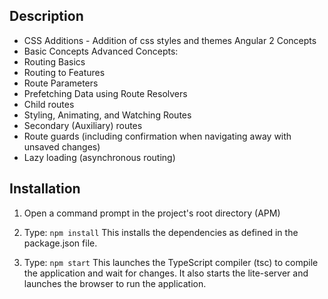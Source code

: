 
## Description

 - CSS Additions - Addition of css styles and themes
Angular 2 Concepts
 - Basic Concepts 
Advanced Concepts: 
 - Routing Basics
 - Routing to Features
 - Route Parameters
 - Prefetching Data using Route Resolvers
 - Child routes
 - Styling, Animating, and Watching Routes
 - Secondary (Auxiliary) routes
 - Route guards (including confirmation when navigating away with unsaved changes)
 - Lazy loading (asynchronous routing)

## Installation

1) Open a command prompt in the project's root directory (APM)

2) Type: `npm install`
    This installs the dependencies as defined in the package.json file.
    
3) Type: `npm start`
    This launches the TypeScript compiler (tsc) to compile the application and wait for changes. 
    It also starts the lite-server and launches the browser to run the application.
